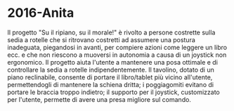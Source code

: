 # 2016-Anita

﻿Il progetto "Su il ripiano, su il morale!" è rivolto a persone costrette sulla sedia a rotelle che si ritrovano costretti ad assumere una postura inadeguata, piegandosi in avanti, per compiere azioni come leggere un libro ecc. e che non riescono a muoversi in autonomia a causa di un joystick non ergonomico. Il progetto aiuta l'utente a mantenere una posa ottimale e di controllare la sedia a rotelle indipendentemente. Il tavolino, dotato di un piano reclinabile, consente di portare il libro/tablet più vicino all'utente, permettendogli di mantenere la schiena dritta; i poggiagomiti evitano di portare le braccia troppo indietro; il supporto per il joystick, customizzato per l'utente, permette di avere una presa migliore sul comando.
